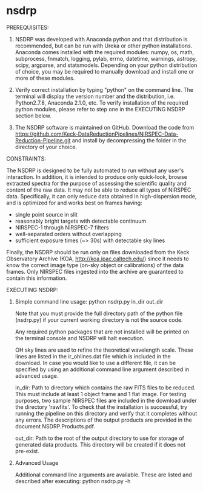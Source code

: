 # nsdrp
PREREQUISITES:

1)    NSDRP was developed with Anaconda python and that distribution is recommended, but can be run with Ureka or other python installations. Anaconda comes installed with the required modules: numpy, os, math, subprocess, fnmatch, logging, pylab, errno, datetime, warnings, astropy, scipy, argparse, and statsmodels. Depending on your python distribution of choice, you may be required to manually download and install one or more of these modules.

2)    Verify correct installation by typing "python" on the command line. The terminal will display the version number and the distribution, i.e. Python2.7.8, Anaconda 2.1.0, etc. To verify installation of the required python modules, please refer to step one in the EXECUTING NSDRP section below.

3)    The NSDRP software is maintained on GitHub. Download the code from https://github.com/Keck-DataReductionPipelines/NIRSPEC-Data-Reduction-Pipeline.git 
and install by decompressing the folder in the directory of your choice.

CONSTRAINTS:

The NSDRP is designed to be fully automated to run without any user's interaction. In
addition, it is intended to produce only quick-look, browse extracted spectra for the 
purpose of assessing the scientific quality and content of the raw data. It may not be able
to reduce all types of NIRSPEC data. Specifically, it can only reduce data obtained in
high-dispersion mode, and is optimized for and works best on frames having:

- single point source in slit
- reasonably bright targets with detectable continuum 
- NIRSPEC-1 through NIRSPEC-7 filters
- well-separated orders without overlapping
- sufficient exposure times (~> 30s) with detectable sky lines
	
Finally, the NSDRP should be run only on files downloaded from the Keck Observatory Archive 
(KOA, http://koa.ipac.caltech.edu/) since it needs to know the correct image type 
(on-sky object or calibrations) of the data frames. Only NIRSPEC files ingested into the archive 
are guaranteed to contain this information.

EXECUTING NSDRP:

1)    Simple command line usage: python nsdrp.py in_dir out_dir

      Note that you must provide the full directory path of the python file (nsdrp.py) if your current working 
      directory is not the source code. 
      
      Any required python packages that are not installed will be printed on the terminal console and NSDRP will halt             execution.
      
      OH sky lines are used to refine the theoretical wavelength scale. These lines are listed in the 
      ir_ohlines.dat file which is included in the download. In case you would like to use a different file, 
      it can be specified by using an additional command line argument described in advanced usage.  

      in_dir: Path to directory which contains the raw FITS files to be reduced. This must include at least 
      1 object frame and 1 flat image. For testing purposes, two sample NIRSPEC files are included in the 
      download under the directory 'rawfits'. To check that the installation is successful, try running the 
      pipeline on this directory and verify that it completes without any errors. The descriptions of the 
      output products are provided in the document NSDRP.Products.pdf.

      out_dir: Path to the root of the output directory to use for storage of generated data products. 
      This directory will be created if it does not pre-exist. 

2)    Advanced Usage
    
      Additional command line arguments are available. These are listed and described after executing: 
      python nsdrp.py -h

